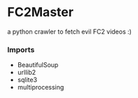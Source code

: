 # FC2Master
a python crawler to fetch evil FC2 videos :)

### Imports
- BeautifulSoup
- urllib2
- sqlite3
- multiprocessing
